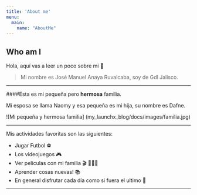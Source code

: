 ```yaml
---
title: 'About me'
menu:
  main:
    name: "AboutMe"
---
```


## Who am I

Hola, aquí vas a leer un poco sobre mi 🤩

> Mi nombre es José Manuel Anaya Ruvalcaba, soy de Gdl Jalisco.

***

####Esta es mi pequeña pero **hermosa** familia.

Mi esposa se llama Naomy y esa pequeña es mi hija, su nombre es Dafne.

![Mi pequeña y hermosa familia] (my_launchx_blog/docs/images/familia.jpg)

***

Mis actividades favoritas son las siguientes:

- Jugar Futbol ⚽    
- Los videojuegos 🎮  
- Ver peliculas con mi familia 🎬 👩‍👩‍👧  
- Aprender cosas nuevas! 📚 
- En general disfrutar cada día como si fuera el ultimo 💪

***





